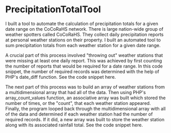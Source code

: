 # PrecipitationTotalTool
I built a tool to automate the calculation of precipitation totals for a given date range on the CoCoRaHS network. 
There is large nation-wide group of weather spotters called CoCoRaHS.  They collect daily precipitation reports at personal weather stations on their property.  I built an automated tool to sum precipitation totals from each weather station for a given date range.

A crucial part of this process involved "throwing out" weather stations that were missing at least one daily report.  This was achieved by first counting the number of reports that would be required for a date range.  In this code snippet, the number of required records was determined with the help of PHP's date_diff function.  See the code snippet here. 

The next part of this process was to build an array of weather stations from a multidimensional array that had all of the data.  Then using PHP's array_count_values function, an associative array was built which stored the number of times, or the "count", that each weather station appeared.  Finally, the program looped back through the multidimensional array with all of the data and determined if each weather station had the number of required records.  If it did, a new array was built to store the weather station along with its associated rainfall total.  See the code snippet here.  
